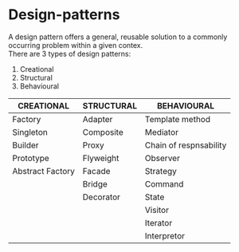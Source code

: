 # Design-patterns

A design pattern offers a general, reusable solution to a commonly occurring problem within a given contex.  
There are 3 types of design patterns:  
1. Creational  
2. Structural  
3. Behavioural  


| CREATIONAL           | STRUCTURAL                   | BEHAVIOURAL               |
|----------------------|------------------------------|---------------------------|
| Factory              | Adapter                      | Template method           |
| Singleton            | Composite                    | Mediator                  |
| Builder              | Proxy                        | Chain of respnsability    |
| Prototype            | Flyweight                    | Observer                  |
| Abstract Factory     | Facade                       | Strategy                  |
|                      | Bridge                       | Command                   |
|                      | Decorator                    | State                     |
|                      |                              | Visitor                   |
|                      |                              | Iterator                  |
|                      |                              | Interpretor               |
